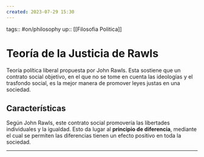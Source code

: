```yaml
---
created: 2023-07-29 15:30
---
```

tags:: #on/philosophy 
up:: [[Filosofia Politica]]
# Teoría de la Justicia de Rawls
Teoría política liberal propuesta por John Rawls. Esta sostiene que un contrato social objetivo, en el que no se tome en cuenta las ideologías y el trasfondo social, es la mejor manera de promover leyes justas en una sociedad.

## Características
Según John Rawls, este contrato social promovería las libertades individuales y la igualdad. Esto da lugar al **principio de diferencia**, mediante el cual se permiten las diferencias tienen un efecto positivo en toda la sociedad.
___
